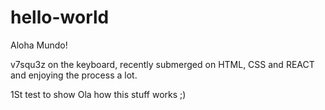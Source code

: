 # hello-world

Aloha Mundo!

v7squ3z on the keyboard, recently submerged on HTML, CSS and REACT and enjoying the process a lot.

1St test to show Ola how this stuff works ;)